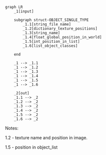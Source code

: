 ``` mermaid
graph LR
    _1[input]

    subgraph struct-OBJECT_SINGLE_TYPE
        _1.1[string_file_name]
        _1.2[dictionary_texture_positions]
        _1.3[string_name]
        _1.4[float_global_position_in_world]
        _1.5[int_position_in_list]
        _1.6[list_object_classes]

    end

    _1 --> _1.1
    _1 --> _1.2
    _1 --> _1.3
    _1 --> _1.4
    _1 --> _1.5
    _1 --> _1.6

    _2[out]
    _1.1 --> _2
    _1.2 --> _2
    _1.3 --> _2
    _1.4 --> _2
    _1.5 --> _2
    _1.6 --> _2
```
Notes:

1.2 - texture name and position in image.

1.5 - position in object_list